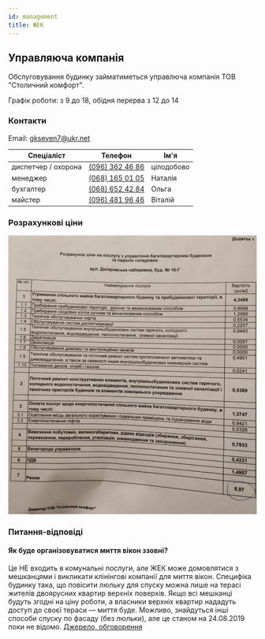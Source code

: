 ```yaml
---
id: management
title: ЖЕК
---
```


## Управляюча компанія

Обслуговування будинку займатиметься управлюча компанія ТОВ "Столичний комфорт".

Графік роботи: з 9 до 18, обідня перерва з 12 до 14

### Контакти

Email: [gkseven7@ukr.net](mailto:gkseven7@ukr.net)
 
| Спеціаліст               | Телефон                                 | Ім'я         |
|--------------------------|-----------------------------------------|--------------|
| диспетчер / охорона      | [(096) 362 46 86](tel:+380963624686)    | цілодобово   |
| менеджер                 | [(068) 165 01 05](tel:+380681650105)    | Наталія      |
| бухгалтер                | [(068) 652 42 84](tel:+380686524284)    | Ольга        |
| майстер                  | [(096) 481 96 46](tel:+380964819646)    | Віталій      | 

### Розрахункові ціни

![](/wiki/operational/prices.jpg)

### Питання-відповіді

#### Як буде організовуватися миття вікон ззовні?

Це НЕ входить в комунальні послуги, але ЖЕК може домовлятися з мешканцями і викликати клінінгові компанії для миття вікон. Специфіка будинку така, що повісити люльку для спуску можна лише на терасі жителів двоярусних квартир верхніх поверхів. Якщо всі мешканці будуть згодні на ціну роботи, а власники верхніх квартир нададуть доступ до своєї тераси — миття буде. Можливо, знайдуться інші способи спуску по фасаду (без люльки), але це станом на 24.08.2019 поки не відомо. [Джерело, обговорення](https://t.me/Seven_chat/25247)
